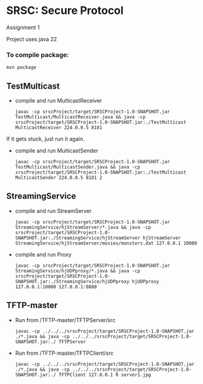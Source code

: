 # SRSC: Secure Protocol
Assignment 1

Project uses java 22

### To compile package:
```
mvn package
```

## TestMulticast

* compile and run MulticastReceiver
  ```
  javac -cp srscProject/target/SRSCProject-1.0-SNAPSHOT.jar TestMulticast/MulticastReceiver.java && java -cp srscProject/target/SRSCProject-1.0-SNAPSHOT.jar:./TestMulticast MulticastReceiver 224.0.0.5 8181
  ```
If it gets stuck, just run it again. 

* compile and run MulticastSender
  ```
  javac -cp srscProject/target/SRSCProject-1.0-SNAPSHOT.jar TestMulticast/MulticastSender.java && java -cp srscProject/target/SRSCProject-1.0-SNAPSHOT.jar:./TestMulticast MulticastSender 224.0.0.5 8181 2
  ```

## StreamingService

* compile and run StreamServer
  ```
  javac -cp srscProject/target/SRSCProject-1.0-SNAPSHOT.jar StreamingService/hjStreamServer/*.java && java -cp srscProject/target/SRSCProject-1.0-SNAPSHOT.jar:./StreamingService/hjStreamServer hjStreamServer StreamingService/hjStreamServer/movies/monsters.dat 127.0.0.1 10000
  ```


* compile and run Proxy
  ```
  javac -cp srscProject/target/SRSCProject-1.0-SNAPSHOT.jar StreamingService/hjUDPproxy/*.java && java -cp srscProject/target/SRSCProject-1.0-SNAPSHOT.jar:./StreamingService/hjUDPproxy hjUDPproxy 127.0.0.1:10000 127.0.0.1:8888
  ```

## TFTP-master

* Run from /TFTP-master/TFTPServer/src
  ```
  javac -cp ../../../srscProject/target/SRSCProject-1.0-SNAPSHOT.jar ./*.java && java -cp ../../../srscProject/target/SRSCProject-1.0-SNAPSHOT.jar:./ TFTPServer  
  ```
  
* Run from /TFTP-master/TFTPClient/src
  ```
  javac -cp ../../../srscProject/target/SRSCProject-1.0-SNAPSHOT.jar ./*.java && java -cp ../../../srscProject/target/SRSCProject-1.0-SNAPSHOT.jar:./ TFTPClient 127.0.0.1 R server1.jpg
  ```
